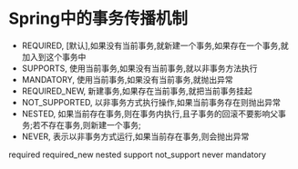 # Spring中的事务传播机制
  - REQUIRED, [默认],如果没有当前事务,就新建一个事务,如果存在一个事务,就加入到这个事务中
  - SUPPORTS, 使用当前事务,如果没有当前事务,就以非事务方法执行
  - MANDATORY, 使用当前事务,如果没有当前事务,就抛出异常
  - REQUIRED_NEW, 新建事务,如果存在当前事务,就把当前事务挂起
  - NOT_SUPPORTED, 以非事务方式执行操作,如果当前事务存在则抛出异常
  - NESTED, 如果当前存在事务,则在事务内执行,且子事务的回滚不要影响父事务;若不存在事务,则新建一个事务;
  - NEVER, 表示以非事务方式运行,如果当前存在事务,则会抛出异常


  required required_new nested
  support not_support never 
  mandatory  
  